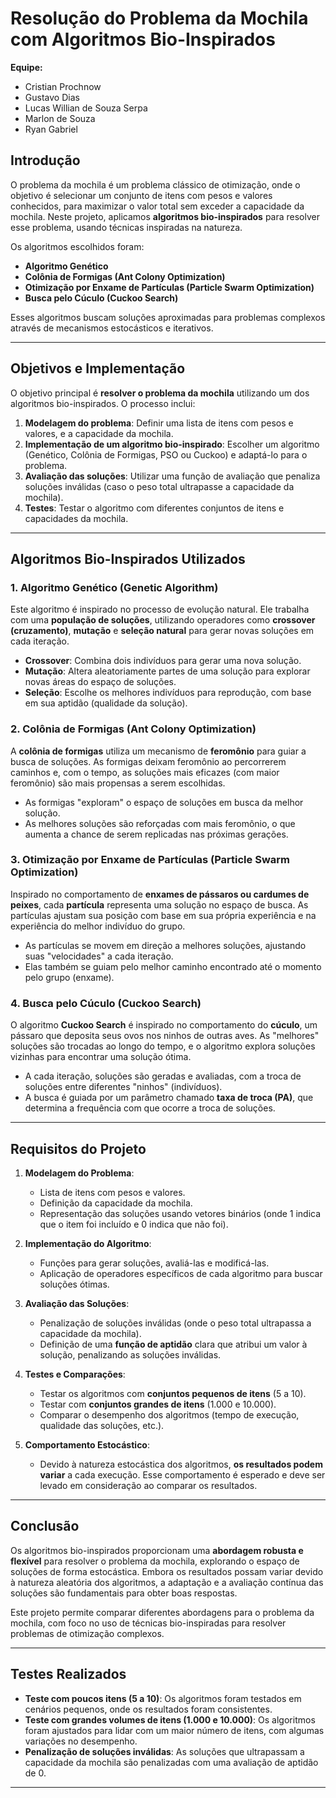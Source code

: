 # Resolução do Problema da Mochila com Algoritmos Bio-Inspirados

**Equipe:**
- Cristian Prochnow
- Gustavo Dias
- Lucas Willian de Souza Serpa
- Marlon de Souza
- Ryan Gabriel

## Introdução

O problema da mochila é um problema clássico de otimização, onde o objetivo é selecionar um conjunto de itens com pesos e valores conhecidos, para maximizar o valor total sem exceder a capacidade da mochila. Neste projeto, aplicamos **algoritmos bio-inspirados** para resolver esse problema, usando técnicas inspiradas na natureza.

Os algoritmos escolhidos foram:

- **Algoritmo Genético**
- **Colônia de Formigas (Ant Colony Optimization)**
- **Otimização por Enxame de Partículas (Particle Swarm Optimization)**
- **Busca pelo Cúculo (Cuckoo Search)**

Esses algoritmos buscam soluções aproximadas para problemas complexos através de mecanismos estocásticos e iterativos.

---

## Objetivos e Implementação

O objetivo principal é **resolver o problema da mochila** utilizando um dos algoritmos bio-inspirados. O processo inclui:

1. **Modelagem do problema**: Definir uma lista de itens com pesos e valores, e a capacidade da mochila.
2. **Implementação de um algoritmo bio-inspirado**: Escolher um algoritmo (Genético, Colônia de Formigas, PSO ou Cuckoo) e adaptá-lo para o problema.
3. **Avaliação das soluções**: Utilizar uma função de avaliação que penaliza soluções inválidas (caso o peso total ultrapasse a capacidade da mochila).
4. **Testes**: Testar o algoritmo com diferentes conjuntos de itens e capacidades da mochila.

---

## Algoritmos Bio-Inspirados Utilizados

### 1. **Algoritmo Genético (Genetic Algorithm)**

Este algoritmo é inspirado no processo de evolução natural. Ele trabalha com uma **população de soluções**, utilizando operadores como **crossover (cruzamento)**, **mutação** e **seleção natural** para gerar novas soluções em cada iteração.

- **Crossover**: Combina dois indivíduos para gerar uma nova solução.
- **Mutação**: Altera aleatoriamente partes de uma solução para explorar novas áreas do espaço de soluções.
- **Seleção**: Escolhe os melhores indivíduos para reprodução, com base em sua aptidão (qualidade da solução).

### 2. **Colônia de Formigas (Ant Colony Optimization)**

A **colônia de formigas** utiliza um mecanismo de **feromônio** para guiar a busca de soluções. As formigas deixam feromônio ao percorrerem caminhos e, com o tempo, as soluções mais eficazes (com maior feromônio) são mais propensas a serem escolhidas.

- As formigas "exploram" o espaço de soluções em busca da melhor solução.
- As melhores soluções são reforçadas com mais feromônio, o que aumenta a chance de serem replicadas nas próximas gerações.

### 3. **Otimização por Enxame de Partículas (Particle Swarm Optimization)**

Inspirado no comportamento de **enxames de pássaros ou cardumes de peixes**, cada **partícula** representa uma solução no espaço de busca. As partículas ajustam sua posição com base em sua própria experiência e na experiência do melhor indivíduo do grupo.

- As partículas se movem em direção a melhores soluções, ajustando suas "velocidades" a cada iteração.
- Elas também se guiam pelo melhor caminho encontrado até o momento pelo grupo (enxame).

### 4. **Busca pelo Cúculo (Cuckoo Search)**

O algoritmo **Cuckoo Search** é inspirado no comportamento do **cúculo**, um pássaro que deposita seus ovos nos ninhos de outras aves. As "melhores" soluções são trocadas ao longo do tempo, e o algoritmo explora soluções vizinhas para encontrar uma solução ótima.

- A cada iteração, soluções são geradas e avaliadas, com a troca de soluções entre diferentes "ninhos" (indivíduos).
- A busca é guiada por um parâmetro chamado **taxa de troca (PA)**, que determina a frequência com que ocorre a troca de soluções.

---

## Requisitos do Projeto

1. **Modelagem do Problema**:
   - Lista de itens com pesos e valores.
   - Definição da capacidade da mochila.
   - Representação das soluções usando vetores binários (onde 1 indica que o item foi incluído e 0 indica que não foi).

2. **Implementação do Algoritmo**:
   - Funções para gerar soluções, avaliá-las e modificá-las.
   - Aplicação de operadores específicos de cada algoritmo para buscar soluções ótimas.

3. **Avaliação das Soluções**:
   - Penalização de soluções inválidas (onde o peso total ultrapassa a capacidade da mochila).
   - Definição de uma **função de aptidão** clara que atribui um valor à solução, penalizando as soluções inválidas.

4. **Testes e Comparações**:
   - Testar os algoritmos com **conjuntos pequenos de itens** (5 a 10).
   - Testar com **conjuntos grandes de itens** (1.000 e 10.000).
   - Comparar o desempenho dos algoritmos (tempo de execução, qualidade das soluções, etc.).

5. **Comportamento Estocástico**:
   - Devido à natureza estocástica dos algoritmos, **os resultados podem variar** a cada execução. Esse comportamento é esperado e deve ser levado em consideração ao comparar os resultados.

---

## Conclusão

Os algoritmos bio-inspirados proporcionam uma **abordagem robusta e flexível** para resolver o problema da mochila, explorando o espaço de soluções de forma estocástica. Embora os resultados possam variar devido à natureza aleatória dos algoritmos, a adaptação e a avaliação contínua das soluções são fundamentais para obter boas respostas.

Este projeto permite comparar diferentes abordagens para o problema da mochila, com foco no uso de técnicas bio-inspiradas para resolver problemas de otimização complexos.

---

## Testes Realizados

- **Teste com poucos itens (5 a 10)**: Os algoritmos foram testados em cenários pequenos, onde os resultados foram consistentes.
- **Teste com grandes volumes de itens (1.000 e 10.000)**: Os algoritmos foram ajustados para lidar com um maior número de itens, com algumas variações no desempenho.
- **Penalização de soluções inválidas**: As soluções que ultrapassam a capacidade da mochila são penalizadas com uma avaliação de aptidão de 0.

---
